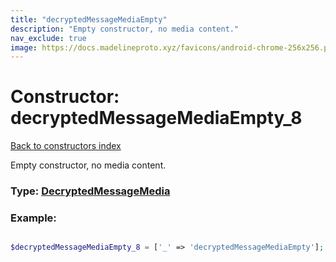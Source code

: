 ```yaml
---
title: "decryptedMessageMediaEmpty"
description: "Empty constructor, no media content."
nav_exclude: true
image: https://docs.madelineproto.xyz/favicons/android-chrome-256x256.png
---
```

# Constructor: decryptedMessageMediaEmpty\_8  
[Back to constructors index](/API_docs/constructors/index.html)



Empty constructor, no media content.




### Type: [DecryptedMessageMedia](/API_docs/types/DecryptedMessageMedia.html)


### Example:

```php

$decryptedMessageMediaEmpty_8 = ['_' => 'decryptedMessageMediaEmpty'];
```  
